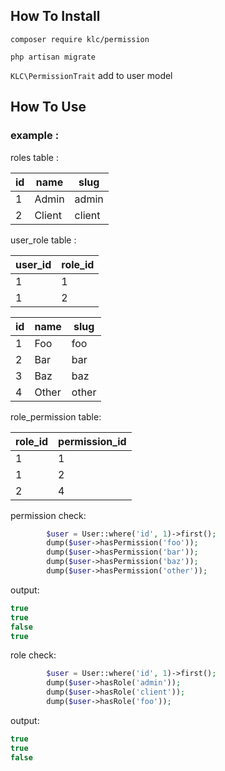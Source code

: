 ## How To Install

`composer require klc/permission`

`php artisan migrate`

`KLC\PermissionTrait` add to user model

## How To Use

### example :

roles table :

| id  | name   | slug   |
|-----|--------|--------|
| 1   | Admin  | admin  |
| 2   | Client | client |

user_role table :

| user_id | role_id |
| ------- |---------|
| 1       | 1       |
| 1       | 2       |

| id  | name  | slug  |
|-----|-------|-------|
| 1   | Foo   | foo   |
| 2   | Bar   | bar   |
| 3   | Baz   | baz   |
| 4   | Other | other |

role_permission table:

| role_id | permission_id |
|---------|---------------|
| 1       | 1             |
| 1       | 2             |
| 2       | 4             |
permission check:

```php
        $user = User::where('id', 1)->first();
        dump($user->hasPermission('foo'));
        dump($user->hasPermission('bar'));
        dump($user->hasPermission('baz'));
        dump($user->hasPermission('other'));
```

output:

```php
true
true
false
true
```

role check:
```php
        $user = User::where('id', 1)->first();
        dump($user->hasRole('admin'));
        dump($user->hasRole('client'));
        dump($user->hasRole('foo'));
```

output:

```php
true
true
false
```